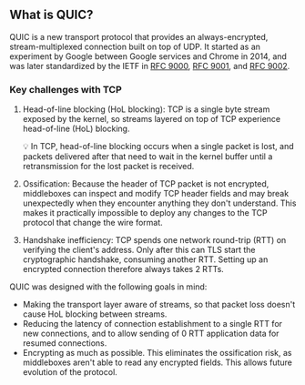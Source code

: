 What is QUIC? 
--------------

QUIC is a new transport protocol that provides an always-encrypted, stream-multiplexed connection built on top of UDP. It started as an experiment by Google between Google services and Chrome in 2014, and was later standardized by the IETF in [RFC 9000](https://datatracker.ietf.org/doc/html/rfc9000), [RFC 9001](https://datatracker.ietf.org/doc/html/rfc9001), and [RFC 9002](https://datatracker.ietf.org/doc/html/rfc9002).

### Key challenges with TCP 

1.  Head-of-line blocking (HoL blocking): TCP is a single byte stream exposed by the kernel, so streams layered on top of TCP experience head-of-line (HoL) blocking.

    💡
    In TCP, head-of-line blocking occurs when a single packet is lost, and packets delivered after that need to wait in the kernel buffer until a retransmission for the lost packet is received.

2.  Ossification: Because the header of TCP packet is not encrypted, middleboxes can inspect and modify TCP header fields and may break unexpectedly when they encounter anything they don't understand. This makes it practically impossible to deploy any changes to the TCP protocol that change the wire format.

3.  Handshake inefficiency: TCP spends one network round-trip (RTT) on verifying the client's address. Only after this can TLS start the cryptographic handshake, consuming another RTT. Setting up an encrypted connection therefore always takes 2 RTTs.

QUIC was designed with the following goals in mind:

-   Making the transport layer aware of streams, so that packet loss doesn't cause HoL blocking between streams.
-   Reducing the latency of connection establishment to a single RTT for new connections, and to allow sending of 0 RTT application data for resumed connections.
-   Encrypting as much as possible. This eliminates the ossification risk, as middleboxes aren't able to read any encrypted fields. This allows future evolution of the protocol.